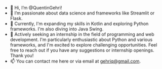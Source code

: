 - 👋 Hi, I’m @QuentinGehri!
- 👀 I’m passionate about data science and frameworks like Streamlit or Flask.
- 🌱 Currently, I'm expanding my skills in Kotlin and exploring Python frameworks. I'm also diving into Java Swing.
- 💼 Actively seeking an internship in the field of programming and web development. I'm particularly enthusiastic about Python and various frameworks, and I'm excited to explore challenging opportunities. Feel free to reach out if you have any suggestions or internship openings. Thank you!
- 📫 You can contact me here or via email at gehriq@gmail.com.


<!---
QuentinGehri/QuentinGehri is a ✨ special ✨ repository because its `README.md` (this file) appears on your GitHub profile.
You can click the Preview link to take a look at your changes.
--->
